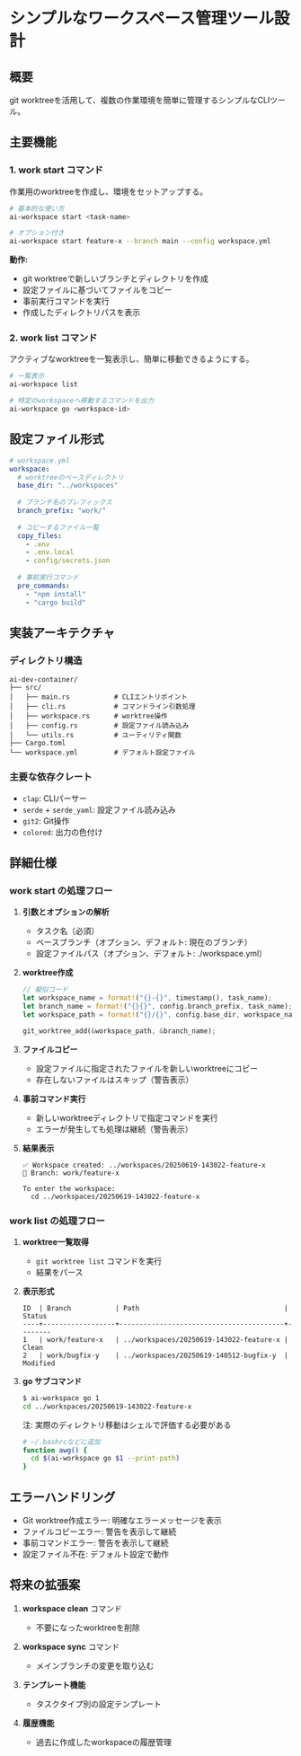 # シンプルなワークスペース管理ツール設計

## 概要

git worktreeを活用して、複数の作業環境を簡単に管理するシンプルなCLIツール。

## 主要機能

### 1. work start コマンド
作業用のworktreeを作成し、環境をセットアップする。

```bash
# 基本的な使い方
ai-workspace start <task-name>

# オプション付き
ai-workspace start feature-x --branch main --config workspace.yml
```

**動作:**
- git worktreeで新しいブランチとディレクトリを作成
- 設定ファイルに基づいてファイルをコピー
- 事前実行コマンドを実行
- 作成したディレクトリパスを表示

### 2. work list コマンド
アクティブなworktreeを一覧表示し、簡単に移動できるようにする。

```bash
# 一覧表示
ai-workspace list

# 特定のworkspaceへ移動するコマンドを出力
ai-workspace go <workspace-id>
```

## 設定ファイル形式

```yaml
# workspace.yml
workspace:
  # worktreeのベースディレクトリ
  base_dir: "../workspaces"
  
  # ブランチ名のプレフィックス
  branch_prefix: "work/"
  
  # コピーするファイル一覧
  copy_files:
    - .env
    - .env.local
    - config/secrets.json
    
  # 事前実行コマンド
  pre_commands:
    - "npm install"
    - "cargo build"
```

## 実装アーキテクチャ

### ディレクトリ構造
```
ai-dev-container/
├── src/
│   ├── main.rs           # CLIエントリポイント
│   ├── cli.rs            # コマンドライン引数処理
│   ├── workspace.rs      # worktree操作
│   ├── config.rs         # 設定ファイル読み込み
│   └── utils.rs          # ユーティリティ関数
├── Cargo.toml
└── workspace.yml         # デフォルト設定ファイル
```

### 主要な依存クレート
- `clap`: CLIパーサー
- `serde` + `serde_yaml`: 設定ファイル読み込み
- `git2`: Git操作
- `colored`: 出力の色付け

## 詳細仕様

### work start の処理フロー

1. **引数とオプションの解析**
   - タスク名（必須）
   - ベースブランチ（オプション、デフォルト: 現在のブランチ）
   - 設定ファイルパス（オプション、デフォルト: ./workspace.yml）

2. **worktree作成**
   ```rust
   // 擬似コード
   let workspace_name = format!("{}-{}", timestamp(), task_name);
   let branch_name = format!("{}{}", config.branch_prefix, task_name);
   let workspace_path = format!("{}/{}", config.base_dir, workspace_name);
   
   git_worktree_add(&workspace_path, &branch_name);
   ```

3. **ファイルコピー**
   - 設定ファイルに指定されたファイルを新しいworktreeにコピー
   - 存在しないファイルはスキップ（警告表示）

4. **事前コマンド実行**
   - 新しいworktreeディレクトリで指定コマンドを実行
   - エラーが発生しても処理は継続（警告表示）

5. **結果表示**
   ```
   ✅ Workspace created: ../workspaces/20250619-143022-feature-x
   📁 Branch: work/feature-x
   
   To enter the workspace:
     cd ../workspaces/20250619-143022-feature-x
   ```

### work list の処理フロー

1. **worktree一覧取得**
   - `git worktree list` コマンドを実行
   - 結果をパース

2. **表示形式**
   ```
   ID  | Branch           | Path                                    | Status
   ----+------------------+-----------------------------------------+--------
   1   | work/feature-x   | ../workspaces/20250619-143022-feature-x | Clean
   2   | work/bugfix-y    | ../workspaces/20250619-140512-bugfix-y  | Modified
   ```

3. **go サブコマンド**
   ```bash
   $ ai-workspace go 1
   cd ../workspaces/20250619-143022-feature-x
   ```
   
   注: 実際のディレクトリ移動はシェルで評価する必要がある
   ```bash
   # ~/.bashrcなどに追加
   function awg() {
     cd $(ai-workspace go $1 --print-path)
   }
   ```

## エラーハンドリング

- Git worktree作成エラー: 明確なエラーメッセージを表示
- ファイルコピーエラー: 警告を表示して継続
- 事前コマンドエラー: 警告を表示して継続
- 設定ファイル不在: デフォルト設定で動作

## 将来の拡張案

1. **workspace clean** コマンド
   - 不要になったworktreeを削除

2. **workspace sync** コマンド
   - メインブランチの変更を取り込む

3. **テンプレート機能**
   - タスクタイプ別の設定テンプレート

4. **履歴機能**
   - 過去に作成したworkspaceの履歴管理